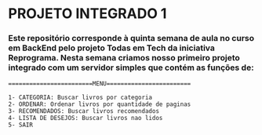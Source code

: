 # PROJETO INTEGRADO 1

### Este repositório corresponde à quinta semana de aula no curso em BackEnd pelo projeto Todas em Tech da iniciativa Reprograma. Nesta semana criamos nosso primeiro projeto integrado com um servidor simples que contém as funções de:
```
========================MENU========================

1- CATEGORIA: Buscar livros por categoria
2- ORDENAR: Ordenar livros por quantidade de paginas
3- RECOMENDADOS: Buscar livros recomendados
4- LISTA DE DESEJOS: Buscar livros nao lidos
5- SAIR
```
